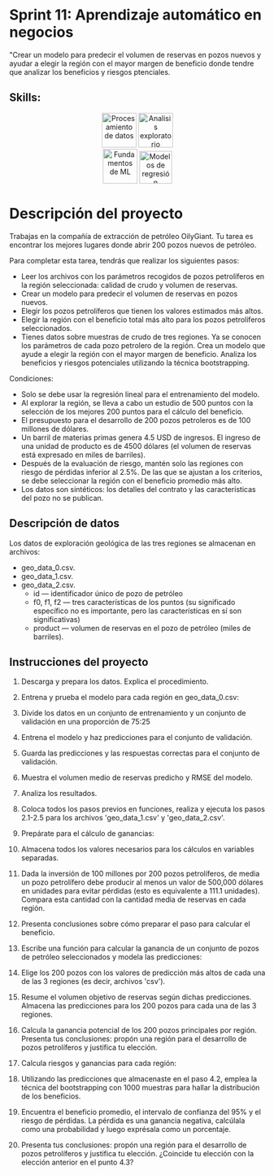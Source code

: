 # Sprint 11: Aprendizaje automático en negocios
"Crear un modelo para predecir el volumen de reservas en pozos nuevos y ayudar a elegir la región con el mayor margen de beneficio donde tendre que analizar los beneficios y riesgos ptenciales.

## Skills:

<div align='center'>
<img width="68" alt="Procesamiento de datos" src="https://github.com/user-attachments/assets/5dfd783c-63c2-476b-8fd4-8f7ac0e895fd">
<img width="68" alt="Analisis exploratorio" src="https://github.com/user-attachments/assets/09f8043c-a4c8-48f3-afe6-6b0c7914d420">
</div>
<div align='center'>
<img width="68" alt="Fundamentos de ML" src="https://github.com/user-attachments/assets/2d34d3a0-615e-4f7b-892c-d81d7f2a849c">

<img width="64" alt="Modelos de regresión" src="https://github.com/user-attachments/assets/8a8bd99b-fb3d-4624-97b8-2e4661e84fec">

</div>

# Descripción del proyecto
Trabajas en la compañía de extracción de petróleo OilyGiant. Tu tarea es encontrar los mejores lugares donde abrir 200 pozos nuevos de petróleo.

Para completar esta tarea, tendrás que realizar los siguientes pasos:

- Leer los archivos con los parámetros recogidos de pozos petrolíferos en la región seleccionada: calidad de crudo y volumen de reservas.
- Crear un modelo para predecir el volumen de reservas en pozos nuevos.
- Elegir los pozos petrolíferos que tienen los valores estimados más altos.
- Elegir la región con el beneficio total más alto para los pozos petrolíferos seleccionados.
- Tienes datos sobre muestras de crudo de tres regiones. Ya se conocen los parámetros de cada pozo petrolero de la región. Crea un modelo que ayude a elegir la región con el mayor margen de beneficio. Analiza los beneficios y riesgos potenciales utilizando la técnica bootstrapping.

Condiciones:
- Solo se debe usar la regresión lineal para el entrenamiento del modelo.
- Al explorar la región, se lleva a cabo un estudio de 500 puntos con la selección de los mejores 200 puntos para el cálculo del beneficio.
- El presupuesto para el desarrollo de 200 pozos petroleros es de 100 millones de dólares.
- Un barril de materias primas genera 4.5 USD de ingresos. El ingreso de una unidad de producto es de 4500 dólares (el volumen de reservas está expresado en miles de barriles).
- Después de la evaluación de riesgo, mantén solo las regiones con riesgo de pérdidas inferior al 2.5%. De las que se ajustan a los criterios, se debe seleccionar la región con el beneficio promedio más alto.
- Los datos son sintéticos: los detalles del contrato y las características del pozo no se publican.

## Descripción de datos
Los datos de exploración geológica de las tres regiones se almacenan en archivos:

- geo_data_0.csv.
- geo_data_1.csv. 
- geo_data_2.csv.
  - id — identificador único de pozo de petróleo
  - f0, f1, f2 — tres características de los puntos (su significado específico no es importante, pero las características en sí son significativas)
  - product — volumen de reservas en el pozo de petróleo (miles de barriles).

## Instrucciones del proyecto

1. Descarga y prepara los datos. Explica el procedimiento.
2. Entrena y prueba el modelo para cada región en geo_data_0.csv:

  1. Divide los datos en un conjunto de entrenamiento y un conjunto de validación en una proporción de 75:25

  2. Entrena el modelo y haz predicciones para el conjunto de validación.

  3. Guarda las predicciones y las respuestas correctas para el conjunto de validación.

  4. Muestra el volumen medio de reservas predicho y RMSE del modelo.

  5. Analiza los resultados.

  6. Coloca todos los pasos previos en funciones, realiza y ejecuta los pasos 2.1-2.5 para los archivos 'geo_data_1.csv' y 'geo_data_2.csv'.

3. Prepárate para el cálculo de ganancias:

  1. Almacena todos los valores necesarios para los cálculos en variables separadas.

  2. Dada la inversión de 100 millones por 200 pozos petrolíferos, de media un pozo petrolífero debe producir al menos un valor de 500,000 dólares en unidades para evitar pérdidas (esto es equivalente a 111.1 unidades). Compara esta cantidad con la cantidad media de reservas en cada región.

  3. Presenta conclusiones sobre cómo preparar el paso para calcular el beneficio.

4. Escribe una función para calcular la ganancia de un conjunto de pozos de petróleo seleccionados y modela las predicciones:

  1. Elige los 200 pozos con los valores de predicción más altos de cada una de las 3 regiones (es decir, archivos 'csv').

  2. Resume el volumen objetivo de reservas según dichas predicciones. Almacena las predicciones para los 200 pozos para cada una de las 3 regiones.

  3. Calcula la ganancia potencial de los 200 pozos principales por región. Presenta tus conclusiones: propón una región para el desarrollo de pozos petrolíferos y justifica tu elección.

5. Calcula riesgos y ganancias para cada región:

  1. Utilizando las predicciones que almacenaste en el paso 4.2, emplea la técnica del bootstrapping con 1000 muestras para hallar la distribución de los beneficios.

  2. Encuentra el beneficio promedio, el intervalo de confianza del 95% y el riesgo de pérdidas. La pérdida es una ganancia negativa, calcúlala como una probabilidad y luego exprésala como un porcentaje.

  3. Presenta tus conclusiones: propón una región para el desarrollo de pozos petrolíferos y justifica tu elección. ¿Coincide tu elección con la elección anterior en el punto 4.3?